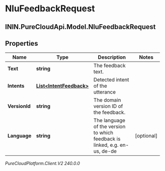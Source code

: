 # NluFeedbackRequest

## ININ.PureCloudApi.Model.NluFeedbackRequest

## Properties

|Name | Type | Description | Notes|
|------------ | ------------- | ------------- | -------------|
| **Text** | **string** | The feedback text. | |
| **Intents** | [**List&lt;IntentFeedback&gt;**](IntentFeedback) | Detected intent of the utterance | |
| **VersionId** | **string** | The domain version ID of the feedback. | |
| **Language** | **string** | The language of the version to which feedback is linked, e.g. en-us, de-de | [optional] |



_PureCloudPlatform.Client.V2 240.0.0_
